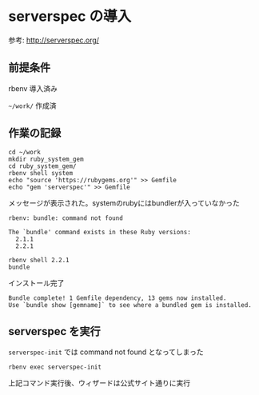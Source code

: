 # serverspec の導入

参考: http://serverspec.org/

## 前提条件

rbenv 導入済み

`~/work/` 作成済

## 作業の記録

```
cd ~/work
mkdir ruby_system_gem
cd ruby_system_gem/
rbenv shell system
echo "source 'https://rubygems.org'" >> Gemfile
echo "gem 'serverspec'" >> Gemfile
```

メッセージが表示された。systemのrubyにはbundlerが入っていなかった
```
rbenv: bundle: command not found

The `bundle' command exists in these Ruby versions:
  2.1.1
  2.2.1
```

```
rbenv shell 2.2.1
bundle
```

インストール完了
```
Bundle complete! 1 Gemfile dependency, 13 gems now installed.
Use `bundle show [gemname]` to see where a bundled gem is installed.
```


## serverspec を実行

`serverspec-init` では command not found となってしまった

```
rbenv exec serverspec-init
```

上記コマンド実行後、ウィザードは公式サイト通りに実行
